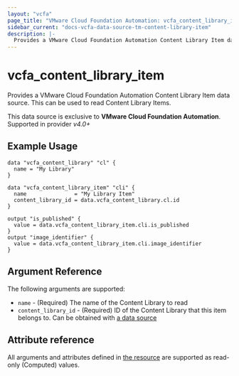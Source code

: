 ```yaml
---
layout: "vcfa"
page_title: "VMware Cloud Foundation Automation: vcfa_content_library_item"
sidebar_current: "docs-vcfa-data-source-tm-content-library-item"
description: |-
  Provides a VMware Cloud Foundation Automation Content Library Item data source. This can be used to read Content Library Items.
---
```


# vcfa\_content\_library\_item

Provides a VMware Cloud Foundation Automation Content Library Item data source. This can be used to read Content Library Items.

This data source is exclusive to **VMware Cloud Foundation Automation**. Supported in provider *v4.0+*

## Example Usage

```hcl
data "vcfa_content_library" "cl" {
  name = "My Library"
}

data "vcfa_content_library_item" "cli" {
  name               = "My Library Item"
  content_library_id = data.vcfa_content_library.cl.id
}

output "is_published" {
  value = data.vcfa_content_library_item.cli.is_published
}
output "image_identifier" {
  value = data.vcfa_content_library_item.cli.image_identifier
}
```

## Argument Reference

The following arguments are supported:

* `name` - (Required) The name of the Content Library to read
* `content_library_id` - (Required) ID of the Content Library that this item belongs to. Can be obtained with [a data source](/providers/vmware/vcfa/latest/docs/data-sources/content_library)

## Attribute reference

All arguments and attributes defined in [the resource](/providers/vmware/vcfa/latest/docs/resources/content_library_item) are supported
as read-only (Computed) values.
